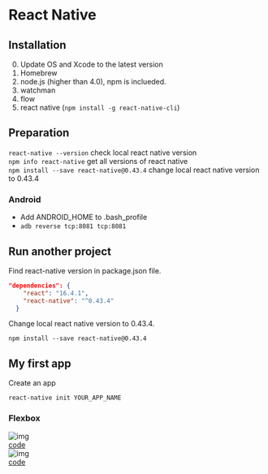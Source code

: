 # React Native

## Installation
0. Update OS and Xcode to the latest version
1. Homebrew     
2. node.js (higher than 4.0), npm is inclueded.     
3. watchman     
4. flow     
5. react native (```npm install -g react-native-cli```)     

## Preparation
```react-native --version``` check local react native version       
```npm info react-native``` get all versions of react native    
```npm install --save react-native@0.43.4``` change local react native version to 0.43.4      

### Android
- Add ANDROID_HOME to .bash_profile   
- ```adb reverse tcp:8081 tcp:8081```


## Run another project
Find react-native version in package.json file.     
```JSON
"dependencies": {
    "react": "16.4.1",
    "react-native": "^0.43.4"
  }
```

Change local react native version to 0.43.4.    
```
npm install --save react-native@0.43.4
```    

## My first app

Create an app   
```
react-native init YOUR_APP_NAME
``` 

### Flexbox
![img][1]   
[code](https://github.com/Catherine22/Front-end-warm-up/blob/master/React%20native/Demo/src/Flexbox1.js)    
![img][2]   
[code](https://github.com/Catherine22/Front-end-warm-up/blob/master/React%20native/Demo/src/Flexbox2.js)





[1]: https://raw.githubusercontent.com/Catherine22/Front-end-warm-up/master/React%20native/Demo/screenshots/flexbox1.png
[2]: https://raw.githubusercontent.com/Catherine22/Front-end-warm-up/master/React%20native/Demo/screenshots/flexbox2.png